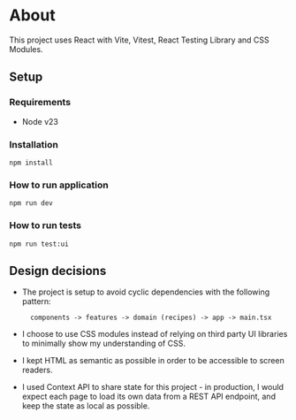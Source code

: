 # About

This project uses React with Vite, Vitest, React Testing Library and CSS Modules.

## Setup

### Requirements

- Node v23

### Installation

`npm install`

### How to run application

`npm run dev`

### How to run tests

`npm run test:ui`

## Design decisions

- The project is setup to avoid cyclic dependencies with the following pattern:

  ```
    components -> features -> domain (recipes) -> app -> main.tsx
  ```

- I choose to use CSS modules instead of relying on third party UI libraries to minimally show my understanding of CSS.
- I kept HTML as semantic as possible in order to be accessible to screen readers.
- I used Context API to share state for this project - in production, I would expect each page to load its own data from a REST API endpoint, and keep the state as local as possible.
